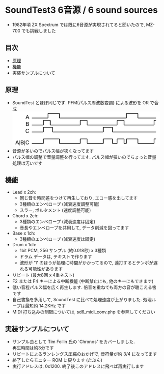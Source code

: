 # SoundTest3 6音源 / 6 sound sources  <!-- omit in toc -->

* 1982年頃 ZX Spextrum では既に6音源が実現されてると聞いたので, MZ-700 でも挑戦しました

## 目次 <!-- omit in toc -->
- [原理](#原理)
- [機能](#機能)
- [実装サンプルについて](#実装サンプルについて)

## 原理
* SoundTest とほぼ同じです. PFM(パルス周波数変調) による波形を OR で合成<br>
  ![合成原理](SoundTest3.png)
* 音源が多いのでパルス幅が狭くなってます
* パルス幅の調整で音量調整を行ってます. パルス幅が狭いのでちょっと音量処理は汚いです

## 機能
* Lead x 2ch:
  * 同じ音を時間差をつけて再生しており, エコー感を出してます
  * 3種類のエンベロープ (減衰速度調整可能)
  * スラー, ポルタメント (速度調整可能)
* Chord x 2ch:
  * 3種類のエンベロープ (減衰速度は固定)
  * 音長やエンベロープを共用して, データ削減を図ってます
* Base x 1ch:
  * 3種類のエンベロープ (減衰速度は固定)
* Drum x 1ch:
  * 1bit PCM, 256 サンプル (約0.018秒) x 3種類
  * ドラム データは, テキストで作ります
  * 波形が '1' のほうが処理に時間がかかってるので, 連打するとテンポが遅れる可能性があります
* リピート (最大8回 x 4重ネスト)
* F2 または F4 キーによる中断機能 (中断禁止にも, 他のキーにもできます)
* 低い音程パルス幅を広く再生します. 倍音を重ねても両方の音が聴こえる筈です
* 自己書換を多用して, SoundTest に比べて処理速度が上がりました. 処理ループは最短約 14.2KHz です
* MIDI 打ち込みの制限については, sd6_midi_conv.php を参照してください

## 実装サンプルについて
* サンプル曲として Tim Follin 氏の 'Chronos' をカバーしました.<br>
  再生時間は約3分です
* リピートによるランレングス圧縮のおかげで, 音符量が約 3/4 になってます
* 終了したらモニター ROM に戻ります (たぶん)
* 実行アドレスは, 0x1200. 終了後このアドレスに飛べば再実行します

